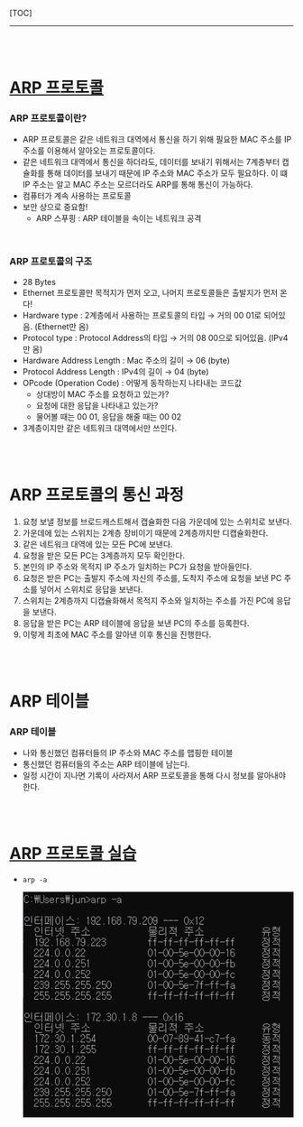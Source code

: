 [TOC]

<hr>

<br>

<br>

# [ARP 프로토콜](https://youtu.be/LDsp-Xb168E?list=PL0d8NnikouEWcF1jJueLdjRIC4HsUlULi)

### ARP 프로토콜이란?

- ARP 프로토콜은 같은 네트워크 대역에서 통신을 하기 위해 필요한 MAC 주소를 IP 주소를 이용해서 알아오는 프로토콜이다.
- 같은 네트워크 대역에서 통신을 하더라도, 데이터를 보내기 위해서는 7계층부터 캡슐화를 통해 데이터를 보내기 때문에 IP 주소와 MAC 주소가 모두 필요하다. 이 떄 IP 주소는 알고 MAC 주소는 모르더라도 ARP를 통해 통신이 가능하다.
- 컴퓨터가 계속 사용하는 프로토콜
- 보안 상으로 중요함!
  - ARP 스푸핑 : ARP 테이블을 속이는 네트워크 공격

<br>

### ARP 프로토콜의 구조

- 28 Bytes
- Ethernet 프로토콜만 목적지가 먼저 오고, 나머지 프로토콜들은 출발지가 먼저 온다!
- Hardware type : 2계층에서 사용하는 프로토콜의 타입 → 거의 00 01로 되어있음. (Ethernet만 옴)
- Protocol type : Protocol Address의 타입 → 거의 08 00으로 되어있음. (IPv4만 옴)
- Hardware Address Length : Mac 주소의 길이 → 06 (byte)
- Protocol Address Length : IPv4의 길이 → 04 (byte)
- OPcode  (Operation Code) : 어떻게 동작하는지 나타내는 코드값
  - 상대방이 MAC 주소를 요청하고 있는가?
  - 요청에 대한 응답을 나타내고 있는가?
  - 물어볼 때는 00 01, 응답을 해줄 때는 00 02
- 3계층이지만 같은 네트워크 대역에서만 쓰인다.

<br>

<br>

# ARP 프로토콜의 통신 과정

1. 요청 보낼 정보를 브로드캐스트해서 캡슐화한 다음 가운데에 있는 스위치로 보낸다.
2. 가운데에 있는 스위치는 2계층 장비이기 때문에 2계층까지만 디캡슐화한다.
3. 같은 네트워크 대역에 있는 모든 PC에 보낸다.
4. 요청을 받은 모든 PC는 3계층까지 모두 확인한다.
5. 본인의 IP 주소와 목적지 IP 주소가 일치하는 PC가 요청을 받아들인다.
6. 요청은 받은 PC는 출발지 주소에 자신의 주소를, 도착지 주소에 요청을 보낸 PC 주소를 넣어서 스위치로 응답을 보낸다.
7. 스위치는 2계층까지 디캡슐화해서 목적지 주소와 일치하는 주소를 가진 PC에 응답을 보낸다.
8. 응답을 받은 PC는 ARP 테이블에 응답을 보낸 PC의 주소를 등록한다.
9. 이렇게 최초에 MAC 주소를 알아낸 이후 통신을 진행한다.

<br>

<br>

# ARP 테이블

### ARP 테이블

- 나와 통신했던 컴퓨터들의 IP 주소와 MAC 주소를 맵핑한 테이블
- 통신했던 컴퓨터들의 주소는  ARP 테이블에 남는다.
- 일정 시간이 지나면 기록이 사라져서 ARP 프로토콜을 통해 다시 정보를 알아내야 한다.

<br>

<br>

# [ARP 프로토콜 실습](https://youtu.be/-M_S50Ga384?list=PL0d8NnikouEWcF1jJueLdjRIC4HsUlULi)

- ```arp -a```

  <img src="5장-ARP-프로토콜.assets/4.PNG" width="500px" height="400px">